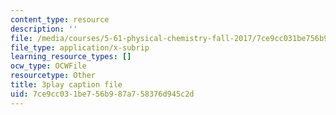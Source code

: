 ```yaml
---
content_type: resource
description: ''
file: /media/courses/5-61-physical-chemistry-fall-2017/7ce9cc031be756b987a758376d945c2d_gkRRlmes_jE.vtt
file_type: application/x-subrip
learning_resource_types: []
ocw_type: OCWFile
resourcetype: Other
title: 3play caption file
uid: 7ce9cc03-1be7-56b9-87a7-58376d945c2d
---
```

